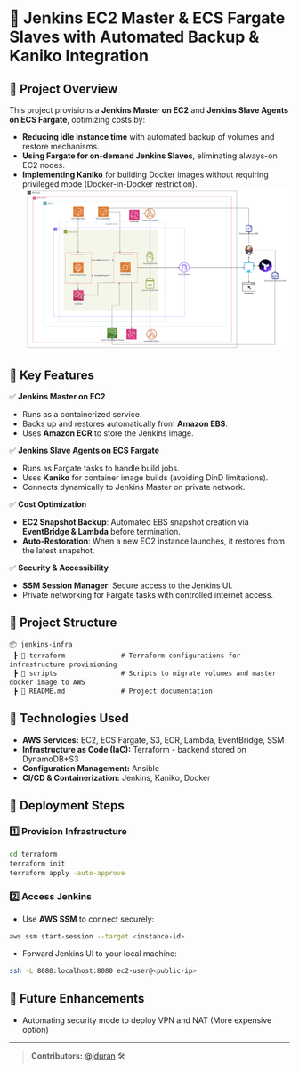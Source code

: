 # 🚀 Jenkins EC2 Master & ECS Fargate Slaves with Automated Backup & Kaniko Integration

## 📌 Project Overview
This project provisions a **Jenkins Master on EC2** and **Jenkins Slave Agents on ECS Fargate**, optimizing costs by:
- **Reducing idle instance time** with automated backup of volumes and restore mechanisms.
- **Using Fargate for on-demand Jenkins Slaves**, eliminating always-on EC2 nodes.
- **Implementing Kaniko** for building Docker images without requiring privileged mode (Docker-in-Docker restriction).
![Setup](./resources/Jenkins_ECS.jpg)

## 🎯 Key Features
✅ **Jenkins Master on EC2**
- Runs as a containerized service.
- Backs up and restores automatically from **Amazon EBS**.
- Uses **Amazon ECR** to store the Jenkins image.

✅ **Jenkins Slave Agents on ECS Fargate**
- Runs as Fargate tasks to handle build jobs.
- Uses **Kaniko** for container image builds (avoiding DinD limitations).
- Connects dynamically to Jenkins Master on private network.

✅ **Cost Optimization**
- **EC2 Snapshot Backup**: Automated EBS snapshot creation via **EventBridge & Lambda** before termination.
- **Auto-Restoration**: When a new EC2 instance launches, it restores from the latest snapshot.

✅ **Security & Accessibility**
- **SSM Session Manager**: Secure access to the Jenkins UI.
- Private networking for Fargate tasks with controlled internet access.

## 📂 Project Structure
```
📦 jenkins-infra
 ┣ 📂 terraform              # Terraform configurations for infrastructure provisioning
 ┣ 📂 scripts                # Scripts to migrate volumes and master docker image to AWS
 ┣ 📜 README.md              # Project documentation
```

## 🔧 Technologies Used
- **AWS Services:** EC2, ECS Fargate, S3, ECR, Lambda, EventBridge, SSM
- **Infrastructure as Code (IaC):** Terraform - backend stored on DynamoDB+S3
- **Configuration Management:** Ansible
- **CI/CD & Containerization:** Jenkins, Kaniko, Docker

## 🚀 Deployment Steps
### 1️⃣ Provision Infrastructure
```sh
cd terraform
terraform init
terraform apply -auto-approve
```
### 2️⃣ Access Jenkins
- Use **AWS SSM** to connect securely:
```sh
aws ssm start-session --target <instance-id>
```
- Forward Jenkins UI to your local machine:
```sh
ssh -L 8080:localhost:8080 ec2-user@<public-ip>
```

## 📌 Future Enhancements
- Automating security mode to deploy VPN and NAT (More expensive option)

---

> **Contributors:** [@jduran](https://github.com/jduran) 🛠️
